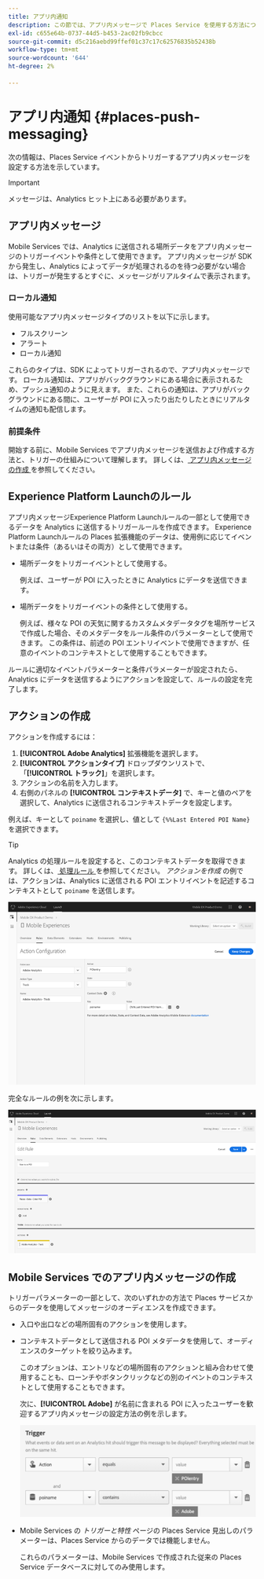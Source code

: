 ```yaml
---
title: アプリ内通知
description: この節では、アプリ内メッセージで Places Service を使用する方法について説明します。
exl-id: c655e64b-0737-44d5-b453-2ac02fb9cbcc
source-git-commit: d5c216aebd99ffef01c37c17c62576835b52438b
workflow-type: tm+mt
source-wordcount: '644'
ht-degree: 2%

---
```


# アプリ内通知 {#places-push-messaging}

次の情報は、Places Service イベントからトリガーするアプリ内メッセージを設定する方法を示しています。

>[!IMPORTANT]
>
>メッセージは、Analytics ヒット上にある必要があります。

## アプリ内メッセージ

Mobile Services では、Analytics に送信される場所データをアプリ内メッセージのトリガーイベントや条件として使用できます。 アプリ内メッセージが SDK から発生し、Analytics によってデータが処理されるのを待つ必要がない場合は、トリガーが発生するとすぐに、メッセージがリアルタイムで表示されます。

### ローカル通知

使用可能なアプリ内メッセージタイプのリストを以下に示します。

* フルスクリーン
* アラート
* ローカル通知

これらのタイプは、SDK によってトリガーされるので、アプリ内メッセージです。 ローカル通知は、アプリがバックグラウンドにある場合に表示されるため、プッシュ通知のように見えます。 また、これらの通知は、アプリがバックグラウンドにある間に、ユーザーが POI に入ったり出たりしたときにリアルタイムの通知も配信します。

### 前提条件

開始する前に、Mobile Services でアプリ内メッセージを送信および作成する方法と、トリガーの仕組みについて理解します。 詳しくは、[ アプリ内メッセージの作成 ](https://experienceleague.adobe.com/docs/discontinued/using/mobile-services.html?lang=ja) を参照してください。

## Experience Platform Launchのルール

アプリ内メッセージExperience Platform Launchルールの一部として使用できるデータを Analytics に送信するトリガールールを作成できます。 Experience Platform Launchルールの Places 拡張機能のデータは、使用例に応じてイベントまたは条件（あるいはその両方）として使用できます。

* 場所データをトリガーイベントとして使用する。

  例えば、ユーザーが POI に入ったときに Analytics にデータを送信できます。

* 場所データをトリガーイベントの条件として使用する。

  例えば、様々な POI の天気に関するカスタムメタデータタグを場所サービスで作成した場合、そのメタデータをルール条件のパラメーターとして使用できます。 この条件は、前述の POI エントリイベントで使用できますが、任意のイベントのコンテキストとして使用することもできます。

ルールに適切なイベントパラメーターと条件パラメーターが設定されたら、Analytics にデータを送信するようにアクションを設定して、ルールの設定を完了します。

## アクションの作成

アクションを作成するには：

1. **[!UICONTROL Adobe Analytics]** 拡張機能を選択します。
1. **[!UICONTROL アクションタイプ]** ドロップダウンリストで、「**[!UICONTROL トラック]**」を選択します。
1. アクションの名前を入力します。
1. 右側のパネルの **[!UICONTROL コンテキストデータ]** で、キーと値のペアを選択して、Analytics に送信されるコンテキストデータを設定します。

例えば、キーとして `poiname` を選択し、値として `{%%Last Entered POI Name}` を選択できます。

>[!TIP]
>
>Analytics の処理ルールを設定すると、このコンテキストデータを取得できます。 詳しくは、[ 処理ルール ](https://experienceleague.adobe.com/docs/analytics/admin/admin-tools/manage-report-suites/edit-report-suite/report-suite-general/c-processing-rules/processing-rules.html) を参照してください。 *アクションを作成* の例では、アクションは、Analytics に送信される POI エントリイベントを記述するコンテキストとして `poiname` を送信します。

![ アクションの作成 ](/help/assets/configure-action.png)

完全なルールの例を次に示します。

![ 完了したルール ](/help/assets/create-a-rule.png)

## Mobile Services でのアプリ内メッセージの作成

トリガーパラメーターの一部として、次のいずれかの方法で Places サービスからのデータを使用してメッセージのオーディエンスを作成できます。

* 入口や出口などの場所固有のアクションを使用します。
* コンテキストデータとして送信される POI メタデータを使用して、オーディエンスのターゲットを絞り込みます。

  このオプションは、エントリなどの場所固有のアクションと組み合わせて使用することも、ローンチやボタンクリックなどの別のイベントのコンテキストとして使用することもできます。

  次に、**[!UICONTROL Adobe]** が名前に含まれる POI に入ったユーザーを歓迎するアプリ内メッセージの設定方法の例を示します。

  ![トリガーパラメーター ](/help/assets/trigger-parameters.png)

* Mobile Services の *トリガーと特性* ページの Places Service 見出しのパラメーターは、Places Service からのデータでは機能しません。

  これらのパラメーターは、Mobile Services で作成された従来の Places Service データベースに対してのみ使用します。
